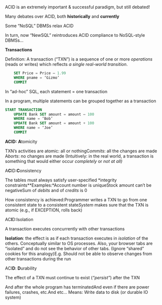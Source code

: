 

ACID is an extremely important & successful paradigm, but still debated!

Many debates over ACID, both **historically** and **currently**

Some “NoSQL” DBMSs relax ACID

In turn, now “NewSQL” reintroduces ACID compliance to NoSQL-style DBMSs…



**Transactions**

Definition: A transaction (“TXN”) is a sequence of one or more *operations* (reads or writes) which reflects *a single real-world transition*.

``` sql
	SET Price = Price – 1.99
	WHERE pname = ‘Gizmo’
	COMMIT
```



In “ad-hoc” SQL, each statement = one transaction

In a program, multiple statements can be grouped together as a transaction



```sql
START TRANSACTION
	UPDATE Bank SET amount = amount – 100 
	WHERE name = ‘Bob’
	UPDATE Bank SET amount = amount + 100 
	WHERE name = ‘Joe’
	COMMIT 

```



**ACID:** **A**tomicity

TXN’s activities are atomic: all or nothingC*ommits*: all the changes are made
A*borts*: no changes are made
(Intuitively: in the real world, a transaction is something that would either occur *completely* or *not at all)*

A**C**ID:**C**onsistency

The tables must always satisfy user-specified *integrity constraints**Examples:*Account number is uniqueStock amount can’t be negativeSum of *debits* and of *credits* is 0

How consistency is achieved:Programmer writes a TXN to go from one consistent state to a consistent state*System* makes sure that the TXN is atomic (e.g., if EXCEPTION, rolls back)

AC**I**D:Isolation

A transaction executes concurrently with other transactions

**Isolation**: the effect is as if each transaction executes in *isolation* of the others.
Conceptually similar to OS processes. Also, your browser tabs are “isolated” and do not see the behavior of other tabs. (Ignore “shared” cookies for this analogy)E.g. Should not be able to observe changes from other transactions during the run

ACI**D**: **D**urability

The effect of a TXN must continue to exist (*“persist”*) after the TXN

And after the whole program has terminatedAnd even if there are power failures, crashes, etc.And etc…
Means: Write data to disk (or durable IO system)